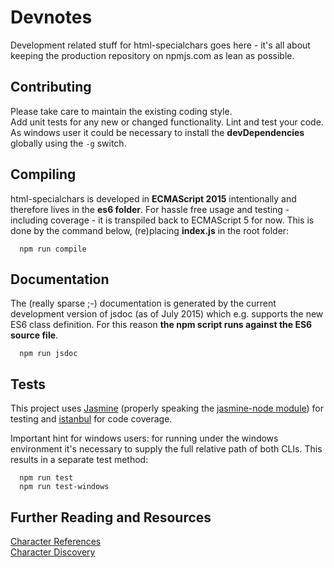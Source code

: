 # Devnotes
Development related stuff for html-specialchars goes here - it's all about 
keeping the production repository on npmjs.com as lean as possible.


## Contributing
Please take care to maintain the existing coding style.  
Add unit tests for any new or changed functionality. Lint and test your code.  
As windows user it could be necessary to install the **devDependencies** globally 
using the  `-g` switch.


## Compiling
html-specialchars is developed in **ECMAScript 2015** intentionally and therefore 
lives in the **es6 folder**. For hassle free usage and testing - including coverage -
it is transpiled back to ECMAScript 5 for now. This is done by the command below,
(re)placing **index.js** in the root folder:

```shell
  npm run compile
```


## Documentation
The (really sparse ;-) documentation is generated by the current development 
version of jsdoc (as of July 2015) which e.g. supports the new ES6 class 
definition. For this reason **the npm script runs against the ES6 source file**.

```shell
  npm run jsdoc
```


## Tests
This project uses [Jasmine](http://jasmine.github.io/) (properly speaking the 
[jasmine-node module](https://github.com/mhevery/jasmine-node)) for testing 
and [istanbul](https://github.com/gotwarlost/istanbul) for code coverage.

Important hint for windows users: for running under the windows environment 
it's necessary to supply the full relative path of both CLIs. 
This results in a separate test method:

```shell
  npm run test
  npm run test-windows
```


## Further Reading and Resources
[Character References](http://www.w3.org/TR/REC-html40/charset.html#h-5.3)  
[Character Discovery](http://www.amp-what.com/)
